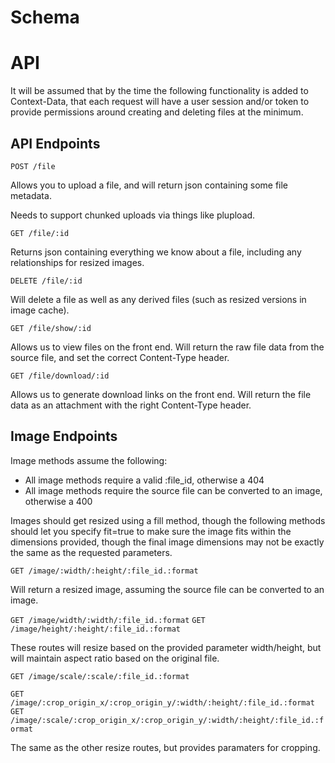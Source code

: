 Schema
======



API
===

It will be assumed that by the time the following functionality is added to Context-Data, that each request will have a user session and/or token to provide permissions around creating and deleting files at the minimum.

API Endpoints
-------------

`POST /file`

Allows you to upload a file, and will return json containing some file metadata.

Needs to support chunked uploads via things like plupload.

`GET /file/:id`

Returns json containing everything we know about a file, including any relationships for resized images.

`DELETE /file/:id`

Will delete a file as well as any derived files (such as resized versions in image cache).

`GET /file/show/:id`

Allows us to view files on the front end. Will return the raw file data from the source file, and set the correct Content-Type header.

`GET /file/download/:id`

Allows us to generate download links on the front end. Will return the file data as an attachment with the right Content-Type header.

Image Endpoints
---------------

Image methods assume the following:
  - All image methods require a valid :file_id, otherwise a 404
  - All image methods require the source file can be converted to an image, otherwise a 400

Images should get resized using a fill method, though the following methods should let you specify fit=true to make sure the image fits within the dimensions provided, though the final image dimensions may not be exactly the same as the requested parameters.

`GET /image/:width/:height/:file_id.:format`

Will return a resized image, assuming the source file can be converted to an image.

`GET /image/width/:width/:file_id.:format`
`GET /image/height/:height/:file_id.:format`

These routes will resize based on the provided parameter width/height, but will maintain aspect ratio based on the original file.

`GET /image/scale/:scale/:file_id.:format`

`GET /image/:crop_origin_x/:crop_origin_y/:width/:height/:file_id.:format`
`GET /image/:scale/:crop_origin_x/:crop_origin_y/:width/:height/:file_id.:format`

The same as the other resize routes, but provides paramaters for cropping.
